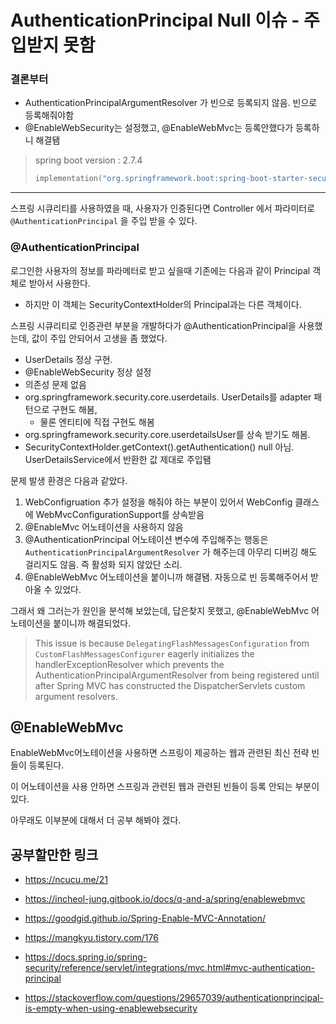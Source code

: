 

# AuthenticationPrincipal Null 이슈 - 주입받지 못함 



### 결론부터

* AuthenticationPrincipalArgumentResolver 가 빈으로 등록되지 않음. 빈으로 등록해줘야함
* @EnableWebSecurity는 설정했고, @EnableWebMvc는 등록안했다가 등록하니 해결됌 



> spring boot version : 2.7.4
>
> ```kotlin
> implementation("org.springframework.boot:spring-boot-starter-security:2.7.4")
> ```
>
> 

---



스프링 시큐리티를 사용하였을 때, 사용자가 인증된다면 Controller 에서 파라미터로 `@AuthenticationPrincipal` 을 주입 받을 수 있다.



### @AuthenticationPrincipal

로그인한 사용자의 정보를 파라메터로 받고 싶을때 기존에는 다음과 같이 Principal 객체로 받아서 사용한다.

- 하지만 이 객체는 SecurityContextHolder의 Principal과는 다른 객체이다.  





스프링 시큐리티로 인증관련 부분을 개발하다가 @AuthenticationPrincipal을 사용했는데, 값이 주입 안되어서 고생을 좀 했었다.  



* UserDetails 정상 구현. 
* @EnableWebSecurity 정상 설정
* 의존성 문제 없음
* org.springframework.security.core.userdetails. UserDetails를 adapter 패턴으로 구현도 해봄,
  * 물론 엔티티에 직접 구현도 해봄
* org.springframework.security.core.userdetailsUser를 상속 받기도 해봄.
* SecurityContextHolder.getContext().getAuthentication() null 아님. UserDetailsService에서 반환한 값 제대로 주입됌

  


문제 발생 환경은 다음과 같았다.



1. WebConfigruation 추가 설정을 해줘야 하는 부분이 있어서 WebConfig 클래스에 WebMvcConfigurationSupport를 상속받음
2. @EnableMvc 어노테이션을 사용하지 않음
3. @AuthenticationPrincipal 어노테이션 변수에 주입해주는 행동은 `AuthenticationPrincipalArgumentResolver` 가 해주는데 아무리 디버깅 해도 걸리지도 않음. 즉 활성화 되지 않았단 소리. 
4. @EnableWebMvc 어노테이션을 붙이니까 해결됌. 자동으로 빈 등록해주어서 받아올 수 있었다. 



그래서 왜 그러는가 원인을 분석해 보았는데, 답은찾지 못했고,  @EnableWebMvc 어노테이션을 붙이니까 해결되었다. 

> This issue is because `DelegatingFlashMessagesConfiguration` from `CustomFlashMessagesConfigurer` eagerly initializes the handlerExceptionResolver which prevents the AuthenticationPrincipalArgumentResolver from being registered until after Spring MVC has constructed the DispatcherServlets custom argument resolvers.



## @EnableWebMvc

EnableWebMvc어노테이션을 사용하면 스프링이 제공하는 웹과 관련된 최신 전략 빈들이 등록된다.

이 어노테이션을 사용 안하면 스프링과 관련된 웹과 관련된 빈들이 등록 안되는 부분이 있다.



아무래도 이부분에 대해서 더 공부 해봐야 겠다.



## 공부할만한 링크



* https://ncucu.me/21
* https://incheol-jung.gitbook.io/docs/q-and-a/spring/enablewebmvc

* https://goodgid.github.io/Spring-Enable-MVC-Annotation/
* https://mangkyu.tistory.com/176
* https://docs.spring.io/spring-security/reference/servlet/integrations/mvc.html#mvc-authentication-principal
* https://stackoverflow.com/questions/29657039/authenticationprincipal-is-empty-when-using-enablewebsecurity